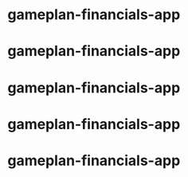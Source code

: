 # gameplan-financials-app
# gameplan-financials-app
# gameplan-financials-app
# gameplan-financials-app
# gameplan-financials-app
